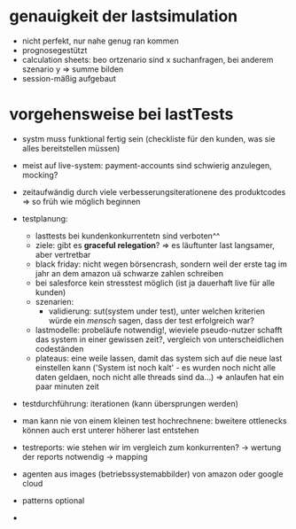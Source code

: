 genauigkeit der lastsimulation
===
  * nicht perfekt, nur nahe genug ran kommen
  * prognosegestützt
  * calculation sheets: beo ortzenario sind x suchanfragen, bei anderem szenario y => summe bilden
  * session-mäßig aufgebaut

vorgehensweise bei lastTests
======
  * systm muss funktional fertig sein (checkliste für den kunden, was sie alles bereitstellen müssen)
  * meist auf live-system: payment-accounts sind schwierig anzulegen, mocking?
  * zeitaufwändig durch viele verbesserungsiterationene des produktcodes => so früh wie möglich beginnen
  * testplanung:
    * lasttests bei kundenkonkurrentetn sind verboten^^
    * ziele: gibt es **graceful relegation**? => es läuftunter last langsamer, aber vertretbar
    * black friday: nicht wegen  börsencrash, sondern weil der erste tag im jahr an dem amazon uä schwarze zahlen schreiben
    * bei salesforce kein stresstest möglich (ist ja dauerhaft live für alle kunden)
    * szenarien:
      * validierung: sut(system under test), unter welchen kriterien würde ein _mensch_ sagen, dass der test erfolgreich war?
    * lastmodelle: probeläufe notwendig!, wieviele pseudo-nutzer schafft das system in einer gewissen zeit?, vergleich von unterscheidlichen codeständen
    * plateaus: eine weile lassen, damit das system sich auf die neue last einstellen kann ('System ist noch kalt' - es wurden noch nicht alle daten geldaen, noch nicht alle threads sind da...) => anlaufen hat ein paar minuten zeit
  * testdurchführung: iterationen (kann übersprungen werden)
  * man kann nie von einem kleinen test hochrechnene: bweitere ottlenecks können auch erst unterer höherer last entstehen
  * testreports: wie stehen wir im vergleich zum konkurrenten? -> wertung der reports notwendig -> mapping
  * agenten aus images (betriebssystemabbilder) von amazon oder google cloud
  * patterns optional

  * 
